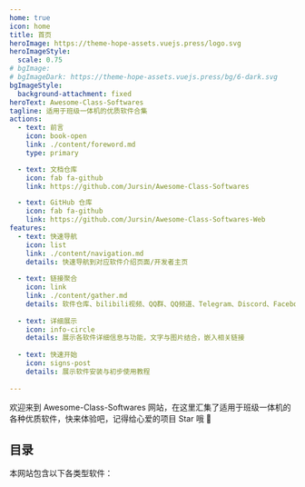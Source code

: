 ```yaml
---
home: true
icon: home
title: 首页
heroImage: https://theme-hope-assets.vuejs.press/logo.svg
heroImageStyle:
  scale: 0.75
# bgImage: 
# bgImageDark: https://theme-hope-assets.vuejs.press/bg/6-dark.svg
bgImageStyle:
  background-attachment: fixed
heroText: Awesome-Class-Softwares
tagline: 适用于班级一体机的优质软件合集
actions:
  - text: 前言
    icon: book-open
    link: ./content/foreword.md
    type: primary

  - text: 文档仓库
    icon: fab fa-github
    link: https://github.com/Jursin/Awesome-Class-Softwares

  - text: GitHub 仓库
    icon: fab fa-github
    link: https://github.com/Jursin/Awesome-Class-Softwares-Web
features:
  - text: 快速导航
    icon: list
    link: ./content/navigation.md
    details: 快速导航到对应软件介绍页面/开发者主页
  
  - text: 链接聚合
    icon: link
    link: ./content/gather.md
    details: 软件仓库、bilibili视频、QQ群、QQ频道、Telegram、Discord、Facebook、X 等链接聚合
  
  - text: 详细展示
    icon: info-circle
    details: 展示各软件详细信息与功能，文字与图片结合，嵌入相关链接
  
  - text: 快速开始
    icon: signs-post
    details: 展示软件安装与初步使用教程
    
---
```


欢迎来到 Awesome-Class-Softwares 网站，在这里汇集了适用于班级一体机的各种优质软件，快来体验吧，记得给心爱的项目 Star 哦 🌟

## 目录

本网站包含以下各类型软件：

<div class="vp-card-container">
  <VPCard
    logo="/calendar-days-solid.svg"
    title="课表类"
    desc="课表类软件"
    link="./classschedule/"
  />
  <VPCard
    logo="/puzzle-piece-solid.svg"
    title="多功能类"
    desc="多功能类软件"
    link="./multi-function/"
  />
  <VPCard
    logo="/chalkboard-solid.svg"
    title="看板类"
    desc="看板类软件"
    link="./dashboard/"
  />
  <VPCard
    logo="/pen-solid.svg"
    title="批注类"
    desc="批注类软件"
    link="./annotation/"
  />
  <VPCard
    logo="/download-solid.svg"
    title="下载类"
    desc="下载类软件"
    link="./downloader/"
  />
  <VPCard
    logo="/cubes-solid.svg"
    title="杂类"
    desc="杂类软件"
    link="./miscellany/"
  />
</div>
